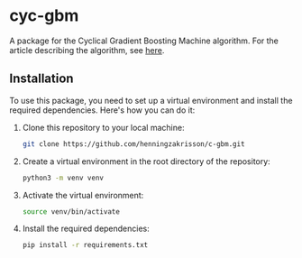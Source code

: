 # cyc-gbm
A package for the Cyclical Gradient Boosting Machine algorithm. For the article describing the algorithm, see [here](https://papers.ssrn.com/sol3/papers.cfm?abstract_id=4352505).

## Installation

To use this package, you need to set up a virtual environment and install the required dependencies. Here's how you can do it:

1. Clone this repository to your local machine:
    ```bash
    git clone https://github.com/henningzakrisson/c-gbm.git
    ```
2. Create a virtual environment in the root directory of the repository:
    ```bash
    python3 -m venv venv
    ```
3. Activate the virtual environment:
    ```bash
    source venv/bin/activate
    ```
4. Install the required dependencies:
    ```bash
    pip install -r requirements.txt
    ```
